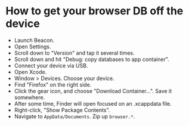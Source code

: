 # How to get your browser DB off the device

* Launch Beacon.
* Open Settings.
* Scroll down to "Version" and tap it several times.
* Scroll down and hit "Debug: copy databases to app container".
* Connect your device via USB.
* Open Xcode.
* Window > Devices. Choose your device.
* Find "Firefox" on the right side.
* Click the gear icon, and choose "Download Container…". Save it somewhere.
* After some time, Finder will open focused on an .xcappdata file.
* Right-click, "Show Package Contents".
* Navigate to `AppData/Documents`. Zip up `browser.*`.
